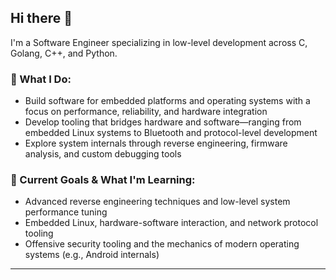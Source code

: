 <!--
**HeapBadger/HeapBadger** is a ✨ _special_ ✨ repository because its `README.md` (this file) appears on your GitHub profile.

Here are some ideas to get you started:

- 🔭 I’m currently working on ...
- 🌱 I’m currently learning ...
- 👯 I’m looking to collaborate on ...
- 🤔 I’m looking for help with ...
- 💬 Ask me about ...
- 📫 How to reach me: ...
- 😄 Pronouns: ...
- ⚡ Fun fact: ...
-->

## Hi there 👋  

I'm a Software Engineer specializing in low-level development across C, Golang, C++, and Python.

### 🚀 What I Do:  
- Build software for embedded platforms and operating systems with a focus on performance, reliability, and hardware integration
- Develop tooling that bridges hardware and software—ranging from embedded Linux systems to Bluetooth and protocol-level development
- Explore system internals through reverse engineering, firmware analysis, and custom debugging tools

### 🎯 Current Goals & What I'm Learning:  
- Advanced reverse engineering techniques and low-level system performance tuning
- Embedded Linux, hardware-software interaction, and network protocol tooling
- Offensive security tooling and the mechanics of modern operating systems (e.g., Android internals)

---
